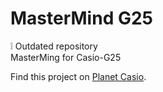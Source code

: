# MasterMind G25
:grey_exclamation: Outdated repository  
MasterMing for Casio-G25

Find this project on [Planet Casio](http://www.planet-casio.com/Fr/programmes/voir_un_programme_casio.php?showid=861).

